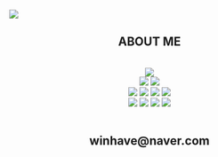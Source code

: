 <br/>
<img src="https://cdn.discordapp.com/attachments/921423896270491668/969533573721911296/banner.png"></img>
<h2 align="center">ABOUT ME</h2>
<br/>

<div align="center">
  <img src="https://img.shields.io/badge/NEXT-000000.svg?&style=for-the-badge&logo=Next.js&logoColor=white"/>
</div>
<div align="center">
  <img src="https://img.shields.io/badge/C-000000.svg?&style=for-the-badge&logo=C&logoColor=white"/>
  <img src="https://img.shields.io/badge/C++-000000.svg?&style=for-the-badge&logo=Cplusplus&logoColor=white"/>
</div>
<div align="center">
  <img src="https://img.shields.io/badge/HTML5-000000.svg?&style=for-the-badge&logo=HTML5&logoColor=white"/>
  <img src="https://img.shields.io/badge/CSS3-000000.svg?&style=for-the-badge&logo=CSS3&logoColor=white"/>
  <img src="https://img.shields.io/badge/JAVASCRIPT-000000.svg?&style=for-the-badge&logo=Javascript&logoColor=white"/>
  <img src="https://img.shields.io/badge/TYPESCRIPT-000000.svg?&style=for-the-badge&logo=Typescript&logoColor=white"/>
</div>
<div align="center">
  <img src="https://img.shields.io/badge/REACT-0060E9.svg?&style=for-the-badge&logo=React&logoColor=white"/>
  <img src="https://img.shields.io/badge/REACT ROUTER-0060E9.svg?&style=for-the-badge&logo=Reactrouter&logoColor=white"/>
  <img src="https://img.shields.io/badge/REDUX-0060E9.svg?&style=for-the-badge&logo=Redux&logoColor=white"/>
  <img src="https://img.shields.io/badge/STYLED COMPONENTS-0060E9.svg?&style=for-the-badge&logo=styledcomponents&logoColor=white"/>
</div>

<br/>
<h2 align="center">winhave@naver.com</h2>
<br/>
